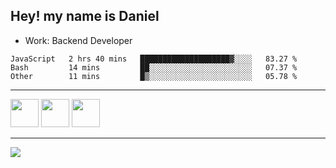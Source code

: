 ## Hey! my name is Daniel

- Work: Backend Developer

<!--START_SECTION:waka-->

```text
JavaScript   2 hrs 40 mins   ████████████████████▓░░░░   83.27 %
Bash         14 mins         ██░░░░░░░░░░░░░░░░░░░░░░░   07.37 %
Other        11 mins         █▒░░░░░░░░░░░░░░░░░░░░░░░   05.78 %
```

<!--END_SECTION:waka-->
    

<hr>
<div>
    <img height="45" src="https://img.icons8.com/color/48/000000/nodejs.png"/>
    <img height="45" src="https://www.vectorlogo.zone/logos/golang/golang-ar21.svg">
    <img height="45" src="https://www.vectorlogo.zone/logos/nestjs/nestjs-icon.svg">
</div>
<hr>
<div>
    <a href="https://www.linkedin.com/in/daniel-lucas-bb7b82193/" target="_blank">
        <img src="https://img.shields.io/badge/LinkedIn-0077B5?style=for-the-badge&logo=linkedin&logoColor=white">
    </a>
</div>
